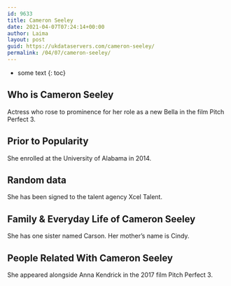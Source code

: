 ```yaml
---
id: 9633
title: Cameron Seeley
date: 2021-04-07T07:24:14+00:00
author: Laima
layout: post
guid: https://ukdataservers.com/cameron-seeley/
permalink: /04/07/cameron-seeley/
---
```


* some text
{: toc}


## Who is Cameron Seeley
                  
                  
                  
Actress who rose to prominence for her role as a new Bella in the film Pitch Perfect 3. 
                  
              
            
              
            
                
                
                
## Prior to Popularity
                  
                  
                  
She enrolled at the University of Alabama in 2014. 
                  
              
            
              
            
                
                
                
## Random data
                  
                  
                  
She has been signed to the talent agency Xcel Talent.
                  
              
            
              
            
                
                
                
## Family & Everyday Life of Cameron Seeley
                  
                  
                  
She has one sister named Carson. Her mother&#8217;s name is Cindy.  
                  
              
            
              
            
                
                
                
## People Related With Cameron Seeley
                  
                  
                  
She appeared alongside Anna Kendrick in the 2017 film Pitch Perfect 3. 
                  
              
            
              
            
                
              
            
              
              
            
            
              
            
          
          
          